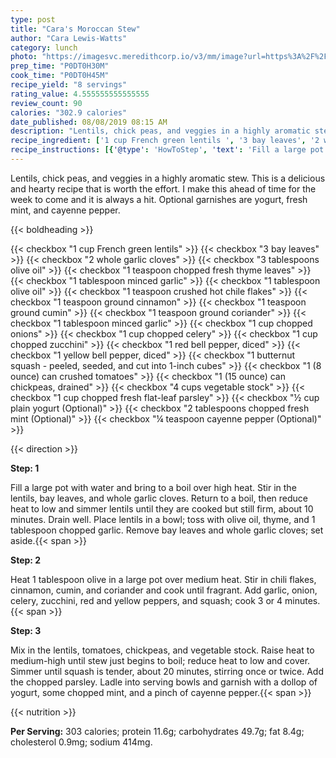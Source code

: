 ```yaml
---
type: post
title: "Cara's Moroccan Stew"
author: "Cara Lewis-Watts"
category: lunch
photo: "https://imagesvc.meredithcorp.io/v3/mm/image?url=https%3A%2F%2Fimages.media-allrecipes.com%2Fuserphotos%2F3138182.jpg"
prep_time: "P0DT0H30M"
cook_time: "P0DT0H45M"
recipe_yield: "8 servings"
rating_value: 4.555555555555555
review_count: 90
calories: "302.9 calories"
date_published: 08/08/2019 08:15 AM
description: "Lentils, chick peas, and veggies in a highly aromatic stew. This is a delicious and hearty recipe that is worth the effort. I make this ahead of time for the week to come and it is always a hit. Optional garnishes are yogurt, fresh mint, and cayenne pepper."
recipe_ingredient: ['1 cup French green lentils ', '3 bay leaves', '2 whole garlic cloves', '3 tablespoons olive oil', '1 teaspoon chopped fresh thyme leaves', '1 tablespoon minced garlic', '1 tablespoon olive oil', '1 teaspoon crushed hot chile flakes', '1 teaspoon ground cinnamon', '1 teaspoon ground cumin', '1 teaspoon ground coriander', '1 tablespoon minced garlic', '1 cup chopped onions', '1 cup chopped celery', '1 cup chopped zucchini', '1 red bell pepper, diced', '1 yellow bell pepper, diced', '1 butternut squash - peeled, seeded, and cut into 1-inch cubes', '1 (8 ounce) can crushed tomatoes', '1 (15 ounce) can chickpeas, drained', '4 cups vegetable stock', '1 cup chopped fresh flat-leaf parsley ', '½ cup plain yogurt', '2 tablespoons chopped fresh mint', '¼ teaspoon cayenne pepper']
recipe_instructions: [{'@type': 'HowToStep', 'text': 'Fill a large pot with water and bring to a boil over high heat. Stir in the lentils, bay leaves, and whole garlic cloves. Return to a boil, then reduce heat to low and simmer lentils until they are cooked but still firm, about 10 minutes. Drain well. Place lentils in a bowl; toss with olive oil, thyme, and 1 tablespoon chopped garlic. Remove bay leaves and whole garlic cloves; set aside.\n'}, {'@type': 'HowToStep', 'text': 'Heat 1 tablespoon olive in a large pot over medium heat. Stir in chili flakes, cinnamon, cumin, and coriander and cook until fragrant. Add garlic, onion, celery, zucchini, red and yellow peppers, and squash; cook 3 or 4 minutes.\n'}, {'@type': 'HowToStep', 'text': 'Mix in the lentils, tomatoes, chickpeas, and vegetable stock. Raise heat to medium-high until stew just begins to boil; reduce heat to low and cover. Simmer until squash is tender, about 20 minutes, stirring once or twice. Add the chopped parsley. Ladle into serving bowls and garnish with a dollop of yogurt, some chopped mint, and a pinch of cayenne pepper.\n'}]
---
```


Lentils, chick peas, and veggies in a highly aromatic stew. This is a delicious and hearty recipe that is worth the effort. I make this ahead of time for the week to come and it is always a hit. Optional garnishes are yogurt, fresh mint, and cayenne pepper. 

{{< boldheading >}}

{{< checkbox "1 cup French green lentils" >}}
{{< checkbox "3  bay leaves" >}}
{{< checkbox "2  whole garlic cloves" >}}
{{< checkbox "3 tablespoons olive oil" >}}
{{< checkbox "1 teaspoon chopped fresh thyme leaves" >}}
{{< checkbox "1 tablespoon minced garlic" >}}
{{< checkbox "1 tablespoon olive oil" >}}
{{< checkbox "1 teaspoon crushed hot chile flakes" >}}
{{< checkbox "1 teaspoon ground cinnamon" >}}
{{< checkbox "1 teaspoon ground cumin" >}}
{{< checkbox "1 teaspoon ground coriander" >}}
{{< checkbox "1 tablespoon minced garlic" >}}
{{< checkbox "1 cup chopped onions" >}}
{{< checkbox "1 cup chopped celery" >}}
{{< checkbox "1 cup chopped zucchini" >}}
{{< checkbox "1  red bell pepper, diced" >}}
{{< checkbox "1  yellow bell pepper, diced" >}}
{{< checkbox "1  butternut squash - peeled, seeded, and cut into 1-inch cubes" >}}
{{< checkbox "1 (8 ounce) can crushed tomatoes" >}}
{{< checkbox "1 (15 ounce) can chickpeas, drained" >}}
{{< checkbox "4 cups vegetable stock" >}}
{{< checkbox "1 cup chopped fresh flat-leaf parsley" >}}
{{< checkbox "½ cup plain yogurt  (Optional)" >}}
{{< checkbox "2 tablespoons chopped fresh mint  (Optional)" >}}
{{< checkbox "¼ teaspoon cayenne pepper  (Optional)" >}}


{{< direction >}}

**Step: 1**

Fill a large pot with water and bring to a boil over high heat. Stir in the lentils, bay leaves, and whole garlic cloves. Return to a boil, then reduce heat to low and simmer lentils until they are cooked but still firm, about 10 minutes. Drain well. Place lentils in a bowl; toss with olive oil, thyme, and 1 tablespoon chopped garlic. Remove bay leaves and whole garlic cloves; set aside.{{< span >}}

**Step: 2**

Heat 1 tablespoon olive in a large pot over medium heat. Stir in chili flakes, cinnamon, cumin, and coriander and cook until fragrant. Add garlic, onion, celery, zucchini, red and yellow peppers, and squash; cook 3 or 4 minutes.{{< span >}}

**Step: 3**

Mix in the lentils, tomatoes, chickpeas, and vegetable stock. Raise heat to medium-high until stew just begins to boil; reduce heat to low and cover. Simmer until squash is tender, about 20 minutes, stirring once or twice. Add the chopped parsley. Ladle into serving bowls and garnish with a dollop of yogurt, some chopped mint, and a pinch of cayenne pepper.{{< span >}}

{{< nutrition >}}

**Per Serving:** 303 calories; protein 11.6g; carbohydrates 49.7g; fat 8.4g; cholesterol 0.9mg; sodium 414mg.